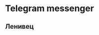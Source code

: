 <hLml Lang="ru">
<head>
<erta charset-"UTF 8">
</head>
<body>
<h1>Telegram messenger</h1>
<h2> Ленивец </h2>
</budy>
</html>
